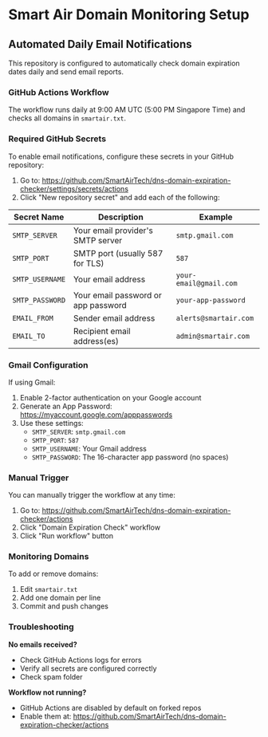 # Smart Air Domain Monitoring Setup

## Automated Daily Email Notifications

This repository is configured to automatically check domain expiration dates daily and send email reports.

### GitHub Actions Workflow

The workflow runs daily at 9:00 AM UTC (5:00 PM Singapore Time) and checks all domains in `smartair.txt`.

### Required GitHub Secrets

To enable email notifications, configure these secrets in your GitHub repository:

1. Go to: https://github.com/SmartAirTech/dns-domain-expiration-checker/settings/secrets/actions
2. Click "New repository secret" and add each of the following:

| Secret Name | Description | Example |
|-------------|-------------|---------|
| `SMTP_SERVER` | Your email provider's SMTP server | `smtp.gmail.com` |
| `SMTP_PORT` | SMTP port (usually 587 for TLS) | `587` |
| `SMTP_USERNAME` | Your email address | `your-email@gmail.com` |
| `SMTP_PASSWORD` | Your email password or app password | `your-app-password` |
| `EMAIL_FROM` | Sender email address | `alerts@smartair.com` |
| `EMAIL_TO` | Recipient email address(es) | `admin@smartair.com` |

### Gmail Configuration

If using Gmail:
1. Enable 2-factor authentication on your Google account
2. Generate an App Password: https://myaccount.google.com/apppasswords
3. Use these settings:
   - `SMTP_SERVER`: `smtp.gmail.com`
   - `SMTP_PORT`: `587`
   - `SMTP_USERNAME`: Your Gmail address
   - `SMTP_PASSWORD`: The 16-character app password (no spaces)

### Manual Trigger

You can manually trigger the workflow at any time:
1. Go to: https://github.com/SmartAirTech/dns-domain-expiration-checker/actions
2. Click "Domain Expiration Check" workflow
3. Click "Run workflow" button

### Monitoring Domains

To add or remove domains:
1. Edit `smartair.txt`
2. Add one domain per line
3. Commit and push changes

### Troubleshooting

**No emails received?**
- Check GitHub Actions logs for errors
- Verify all secrets are configured correctly
- Check spam folder

**Workflow not running?**
- GitHub Actions are disabled by default on forked repos
- Enable them at: https://github.com/SmartAirTech/dns-domain-expiration-checker/actions
